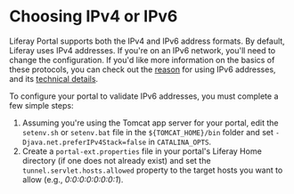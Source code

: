 # Choosing IPv4 or IPv6 [](id=choosing-ipv4-or-ipv6)

Liferay Portal supports both the IPv4 and IPv6 address formats. By default,
Liferay uses IPv4 addresses. If you're on an IPv6 network, you'll need to
change the configuration. If you'd like more information on the basics of these
protocols, you can check out the [reason](http://www.google.com/intl/en/ipv6/)
for using IPv6 addresses, and its [technical
details](http://en.wikipedia.org/wiki/IPv6).

To configure your portal to validate IPv6 addresses, you must complete a few
simple steps:

1. Assuming you're using the Tomcat app server for your portal, edit the
   `setenv.sh` or `setenv.bat` file in the `${TOMCAT_HOME}/bin` folder and set
   `-Djava.net.preferIPv4Stack=false` in `CATALINA_OPTS`.
2. Create a `portal-ext.properties` file in your portal's Liferay Home
   directory (if one does not already exist) and set the
   `tunnel.servlet.hosts.allowed` property to the target hosts you want to
   allow (e.g., *0:0:0:0:0:0:0:1*).


